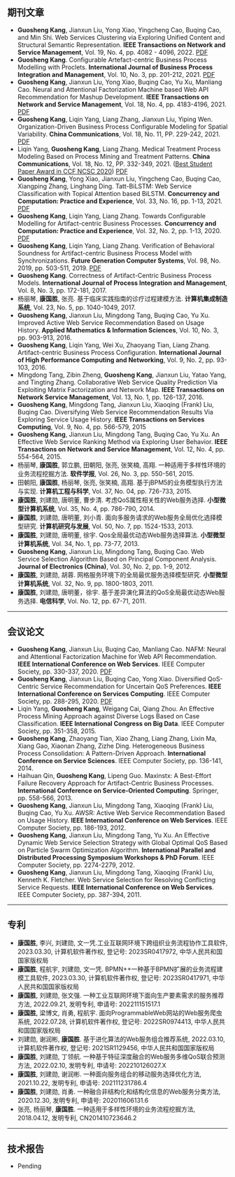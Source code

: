 ## 期刊文章

- **Guosheng Kang**, Jianxun Liu, Yong Xiao, Yingcheng Cao, Buqing Cao, and Min Shi. Web Services Clustering via Exploring Unified Content and Structural Semantic Representation. **IEEE Transactions on Network and Service Management**, Vol. 19, No. 4, pp. 4082 - 4096, 2022. [PDF](https://pan.baidu.com/s/1EMRHb3bk1g2SOv9iBMJDtg?pwd=kang)
- **Guosheng Kang**. Configurable Artefact-centric Business Process Modelling with Proclets. **International Journal of Business Process Integration and Management**, Vol. 10, No. 3, pp. 201-212, 2021. [PDF](https://pan.baidu.com/s/1VyEJGGtKlgMcQt2Sy1mnTQ?pwd=kang)
- **Guosheng Kang**, Jianxun Liu, Yong Xiao, Buqing Cao, Yu Xu, Manliang Cao. Neural and Attentional Factorization Machine based Web API Recommendation for Mashup Development. **IEEE Transactions on Network and Service Management**, Vol. 18, No. 4, pp. 4183-4196, 2021. [PDF](https://pan.baidu.com/s/1eyZSWq0-dBU6rfyIx52WhQ)
- **Guosheng Kang**, Liqin Yang, Liang Zhang, Jianxun Liu, Yiping Wen. Organization-Driven Business Process Configurable Modeling for Spatial Variability. **China Communications**, Vol. 18, No. 11, PP. 229-242, 2021. [PDF](https://pan.baidu.com/s/1HcMrxB4gXMYcq9dCoEf7dQ)
- Liqin Yang, **Guosheng Kang**, Liang Zhang. Medical Treatment Process Modeling Based on Process Mining and Treatment Patterns. **China Communications**, Vol. 18, No. 12, PP. 332-349, 2021. ([Best Student Paper Award in CCF NCSC 2020](http://guoshengkang.github.io/files/2020_NCSC_Best_Student_Paper.jpg)) [PDF](https://pan.baidu.com/s/1IkujbHtqNOfE_PjQnpOOow)
- **Guosheng Kang**, Yong Xiao, Jianxun Liu, Yingcheng Cao, Buqing Cao, Xiangping Zhang, Linghang Ding. Tatt-BiLSTM: Web Service Classification with Topical Attention based BiLSTM. **Concurrency and Computation: Practice and Experience**, Vol. 33, No. 16, pp. 1-13, 2021. [PDF](https://pan.baidu.com/s/1EZoQc8h9M8f0ql1M9Up46w)
- **Guosheng Kang**, Liqin Yang, Liang Zhang. Towards Configurable Modelling for Artifact-centric Business Processes. **Concurrency and Computation: Practice and Experience**, Vol. 32, No. 2, pp. 1-13, 2020. [PDF](https://pan.baidu.com/s/1jur-Rh55js3WowrI6J7OVQ)
- **Guosheng Kang**, Liqin Yang, Liang Zhang. Verification of Behavioral Soundness for Artifact-centric Business Process Model with Synchronizations. **Future Generation Computer Systems**, Vol. 98, No. 2019, pp. 503-511, 2019. [PDF](https://pan.baidu.com/s/12PJNrlunzWvnqP_U7eTTjw)
- **Guosheng Kang**. Correctness of Artifact-Centric Business Process Models. **International Journal of Process Integration and Management**, Vol. 8, No. 3, pp. 172-181, 2017.
- 杨丽琴, **康国胜**, 张亮. 基于临床实践指南的诊疗过程建模方法. **计算机集成制造系统**, Vol. 23, No. 5, pp. 1040-1049, 2017.
- **Guosheng Kang**, Jianxun Liu, Mingdong Tang, Buqing Cao, Yu Xu. Improved Active Web Service Recommendation Based on Usage History. **Applied Mathematics & Information Sciences**, Vol. 10, No. 3, pp. 903-913, 2016.
- **Guosheng Kang**, Liqin Yang, Wei Xu, Zhaoyang Tian, Liang Zhang. Artifact-centric Business Process Configuration. **International Journal of High Performance Computing and Networking**, Vol. 9, No. 2, pp. 93-103, 2016.
- Mingdong Tang, Zibin Zheng, **Guosheng Kang**, Jianxun Liu, Yatao Yang, and Tingting Zhang. Collaborative Web Service Quality Prediction Via Exploiting Matrix Factorization and Network Map. **IEEE Transactions on Network Service Management**, Vol. 13, No. 1, pp. 126-137, 2016.
- **Guosheng Kang**, Mingdong Tang, Jianxun Liu, Xiaoqing (Frank) Liu, Buqing Cao. Diversifying Web Service Recommendation Results Via Exploring Service Usage History. **IEEE Transactions on Services Computing**, Vol. 9, No. 4, pp. 566-579, 2015
- **Guosheng Kang**, Jianxun Liu, Mingdong Tang, Buqing Cao, Yu Xu. An Effective Web Service Ranking Method via Exploring User Behavior. **IEEE Transactions on Network and Service Management**, Vol. 12, No. 4, pp. 554-564, 2015.
- 杨丽琴, **康国胜**, 郭立鹏, 田朝阳, 张亮, 张笑楠, 高翔. 一种适用于多样性环境的业务流程挖掘方法. **软件学报**, Vol. 26, No. 3, pp. 550-561, 2015.
- 田朝阳, **康国胜**, 杨丽琴, 张亮, 张笑楠, 高翔. 基于jBPM5的业务模型执行方法与实现. **计算机工程与科学**, Vol. 37, No. 04, pp. 726-733, 2015.
- **康国胜**, 刘建勋, 唐明董, 曹步清. 考虑QoS属性相关性的Web服务选择. **小型微型计算机系统**, Vol. 35, No. 4, pp. 786-790, 2014.
- **康国胜**, 刘建勋, 唐明董, 刘小青. 面向多服务请求的Web服务全局优化选择模型研究. **计算机研究与发展**, Vol. 50, No. 7, pp. 1524-1533, 2013.
- **康国胜**, 刘建勋, 唐明董, 徐宇. Qos全局最优动态Web服务选择算法. **小型微型计算机系统**, Vol. 34, No. 1, pp. 73-77, 2013.
- **Guosheng Kang**, Jianxun Liu, Mingdong Tang, Buqing Cao. Web Service Selection Algorithm Based on Principal Component Analysis. **Journal of Electronics (China)**, Vol. 30, No. 2, pp. 1-9, 2012.
- **康国胜**, 刘建勋, 胡蓉. 网格服务环境下的全局最优服务选择模型研究. **小型微型计算机系统**, Vol. 32, No. 9, pp. 1800-1803, 2011.
- **康国胜**, 刘建勋, 唐明董，徐宇. 基于差异演化算法的QoS全局最优动态Web服务选择. **电信科学**, Vol. No. 12, pp. 67-71, 2011.

------



## 会议论文

- **Guosheng Kang**, Jianxun Liu, Buqing Cao, Manliang Cao. NAFM: Neural and Attentional Factorization Machine for Web API Recommendation. **IEEE International Conference on Web Services**. IEEE Computer Society, pp. 330-337, 2020. [PDF](https://pan.baidu.com/s/1Zvl47z8A-yui5nQ7mJYBFg)
- **Guosheng Kang**, Jianxun Liu, Buqing Cao, Yong Xiao. Diversified QoS-Centric Service Recommendation for Uncertain QoS Preferences. **IEEE International Conference on Services Computing**. IEEE Computer Society, pp. 288-295, 2020. [PDF](https://pan.baidu.com/s/1C7WI83r76GlkikHsVy-XIQ)
- Liqin Yang, **Guosheng Kang**, Weigang Cai, Qiang Zhou. An Effective Process Mining Approach against Diverse Logs Based on Case Classification. **IEEE International Congress on Big Data**. IEEE Computer Society, pp. 351-358, 2015.
- **Guosheng Kang**, Zhaoyang Tian, Xiao Zhang, Liang Zhang, Lixin Ma, Xiang Gao, Xiaonan Zhang, Zizhe Ding. Heterogeneous Business Process Consolidation: A Pattern-Driven Approach. **International Conference on Service Sciences**. IEEE Computer Society, pp. 136-141, 2014.
- Haihuan Qin, **Guosheng Kang**, Lipeng Guo. Maxinstx: A Best-Effort Failure Recovery Approach for Artifact-Centric Business Processes. **International Conference on Service-Oriented Computing**. Springer, pp. 558-566, 2013.
- **Guosheng Kang**, Jianxun Liu, Mingdong Tang, Xiaoqing (Frank) Liu, Buqing Cao, Yu Xu. AWSR: Active Web Service Recommendation Based on Usage History. **IEEE International Conference on Web Services**. IEEE Computer Society, pp. 186-193, 2012.
- **Guosheng Kang**, Jianxun Liu, Mingdong Tang, Yu Xu. An Effective Dynamic Web Service Selection Strategy with Global Optimal QoS Based on Particle Swarm Optimization Algorithm. **International Parallel and Distributed Processing Symposium Workshops & PhD Forum**. IEEE Computer Society, pp. 2274-2279, 2012.
- **Guosheng Kang**, Jianxun Liu, Mingdong Tang, Xiaoqing (Frank) Liu, Kenneth K. Fletcher. Web Service Selection for Resolving Conflicting Service Requests. **IEEE International Conference on Web Services**. IEEE Computer Society, pp. 387-394, 2011.

------



## 专利

- **康国胜**, 李兴, 刘建勋, 文一凭.工业互联网环境下跨组织业务流程协作工具软件, 2023.03.30, 计算机软件著作权, 登记号: 2023SR0417972, 中华人民共和国国家版权局
- **康国胜**, 程航宇, 刘建勋, 文一凭. BPMN++一种基于BPMN扩展的业务流程建模工具软件, 2023.03.30, 计算机软件著作权, 登记号: 2023SR0417971, 中华人民共和国国家版权局
- **康国胜**, 刘建勋, 张文强. 一种工业互联网环境下面向生产要素需求的服务推荐方法, 2022.09.21, 发明专利, 申请号: 202211151517.1
- **康国胜**, 梁博文, 肖勇, 程航宇. 面向ProgrammableWeb网站的Web服务爬虫系统, 2022.07.28, 计算机软件著作权, 登记号: 2022SR0974413, 中华人民共和国国家版权局
- 刘建勋, 谢润彬, **康国胜**. 基于进化算法的Web服务组合推荐系统, 2022.03.10, 计算机软件著作权, 登记号: 2021SR1129456, 中华人民共和国国家版权局
- **康国胜**, 刘建勋, 丁领航. 一种基于特征深度融合的Web服务多维QoS联合预测方法, 2022.02.10, 发明专利, 申请号: 202210126027.X
- **康国胜**, 刘建勋, 谢润彬. 一种面向服务组合的移动服务选择优化方法, 2021.10.22, 发明专利, 申请号: 202111231786.4
- **康国胜**, 刘建勋, 肖勇. 一种融合非结构化和结构化信息的Web服务分类方法, 2020.12.30, 发明专利, 申请号: 202011606131.6
- 张亮, 杨丽琴, **康国胜**. 一种适用于多样性环境的业务流程挖掘方法, 2018.04.12, 发明专利, CN201410723646.2

------



## 技术报告

- Pending